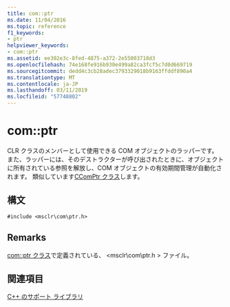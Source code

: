 ```yaml
---
title: com::ptr
ms.date: 11/04/2016
ms.topic: reference
f1_keywords:
- ptr
helpviewer_keywords:
- com::ptr
ms.assetid: ee302e3c-8fed-4875-a372-2e55003718d3
ms.openlocfilehash: 74e168fe916b930e499a82ca3fcf5c7d0d669719
ms.sourcegitcommit: dedd4c3cb28adec3793329018b9163ffddf890a4
ms.translationtype: MT
ms.contentlocale: ja-JP
ms.lasthandoff: 03/11/2019
ms.locfileid: "57748802"
---
```

# <a name="comptr"></a>com::ptr

CLR クラスのメンバーとして使用できる COM オブジェクトのラッパーです。 また、ラッパーには、そのデストラクターが呼び出されたときに、オブジェクトに所有されている参照を解放し、COM オブジェクトの有効期間管理が自動化されます。 類似しています[CComPtr クラス](../atl/reference/ccomptr-class.md)します。

## <a name="syntax"></a>構文

```
#include <msclr\com\ptr.h>
```

## <a name="remarks"></a>Remarks

[com::ptr クラス](../dotnet/com-ptr-class.md)で定義されている、 \<msclr\com\ptr.h > ファイル。

## <a name="see-also"></a>関連項目

[C++ のサポート ライブラリ](../dotnet/cpp-support-library.md)
